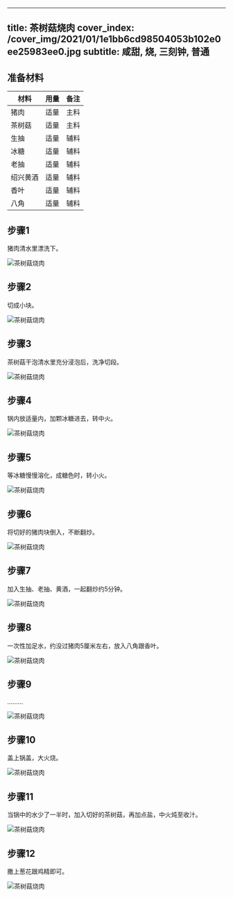 
---
title: 茶树菇烧肉
cover_index: /cover_img/2021/01/1e1bb6cd98504053b102e0ee25983ee0.jpg
subtitle: 咸甜, 烧, 三刻钟, 普通
---

## 准备材料

| 材料     | 用量 | 备注|
| ------- | ----- | --- |
| 猪肉 | 适量| 主料 |
| 茶树菇 | 适量| 主料 |
| 生抽 | 适量| 辅料 |
| 冰糖 | 适量| 辅料 |
| 老抽 | 适量| 辅料 |
| 绍兴黄酒 | 适量| 辅料 |
| 香叶 | 适量| 辅料 |
| 八角 | 适量| 辅料 |

## 步骤1

猪肉清水里漂洗下。

![茶树菇烧肉](https://i8.meishichina.com/attachment/recipe/201010/201010211125044.jpg?x-oss-process=style/p320) 

## 步骤2

切成小块。

![茶树菇烧肉](https://i8.meishichina.com/attachment/recipe/201010/201010211125332.jpg?x-oss-process=style/p320) 

## 步骤3

茶树菇干泡清水里充分浸泡后，洗净切段。

![茶树菇烧肉](https://i8.meishichina.com/attachment/recipe/201010/201010211125586.jpg?x-oss-process=style/p320) 

## 步骤4

锅内放适量内，加颗冰糖进去，转中火。

![茶树菇烧肉](https://i8.meishichina.com/attachment/recipe/201010/201010211126343.jpg?x-oss-process=style/p320) 

## 步骤5

等冰糖慢慢溶化，成糖色时，转小火。

![茶树菇烧肉](https://i8.meishichina.com/attachment/recipe/201010/201010211126413.jpg?x-oss-process=style/p320) 

## 步骤6

将切好的猪肉块倒入，不断翻炒。

![茶树菇烧肉](https://i8.meishichina.com/attachment/recipe/201010/201010211127150.jpg?x-oss-process=style/p320) 

## 步骤7

加入生抽、老抽、黄酒，一起翻炒约5分钟。

![茶树菇烧肉](https://i8.meishichina.com/attachment/recipe/201010/201010211127444.jpg?x-oss-process=style/p320) 

## 步骤8

一次性加足水，约没过猪肉5厘米左右，放入八角跟香叶。

![茶树菇烧肉](https://i8.meishichina.com/attachment/recipe/201010/201010211128113.jpg?x-oss-process=style/p320) 

## 步骤9

.........

![茶树菇烧肉](https://i8.meishichina.com/attachment/recipe/201010/201010211128212.jpg?x-oss-process=style/p320) 

## 步骤10

盖上锅盖，大火烧。

![茶树菇烧肉](https://i8.meishichina.com/attachment/recipe/201010/201010211128306.jpg?x-oss-process=style/p320) 

## 步骤11

当锅中的水少了一半时，加入切好的茶树菇，再加点盐，中火炖至收汁。

![茶树菇烧肉](https://i8.meishichina.com/attachment/recipe/201010/201010211129052.jpg?x-oss-process=style/p320) 

## 步骤12

撒上葱花跟鸡精即可。

![茶树菇烧肉](https://i8.meishichina.com/attachment/recipe/201010/201010211129132.jpg?x-oss-process=style/p320) 

